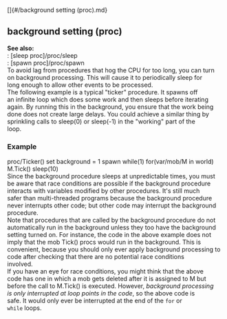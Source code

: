 []{#/background setting (proc).md}    
## background setting (proc)    
**See also:**    
:   [sleep proc]/proc/sleep    
:   [spawn proc]/proc/spawn    
To avoid lag from procedures that hog the CPU for too long, you can turn    
on background processing. This will cause it to periodically sleep for    
long enough to allow other events to be processed.    
The following example is a typical \"ticker\" procedure. It spawns off    
an infinite loop which does some work and then sleeps before iterating    
again. By running this in the background, you ensure that the work being    
done does not create large delays. You could achieve a similar thing by    
sprinkling calls to sleep(0) or sleep(-1) in the \"working\" part of the    
loop.    
### Example    
proc/Ticker() set background = 1 spawn while(1) for(var/mob/M in world)    
M.Tick() sleep(10)    
Since the background procedure sleeps at unpredictable times, you must    
be aware that race conditions are possible if the background procedure    
interacts with variables modified by other procedures. It\'s still much    
safer than multi-threaded programs because the background procedure    
never interrupts other code; but other code may interrupt the background    
procedure.    
Note that procedures that are called by the background procedure do not    
automatically run in the background unless they too have the background    
setting turned on. For instance, the code in the above example does not    
imply that the mob Tick() procs would run in the background. This is    
convenient, because you should only ever apply background processing to    
code after checking that there are no potential race conditions    
involved.    
If you have an eye for race conditions, you might think that the above    
code has one in which a mob gets deleted after it is assigned to M but    
before the call to M.Tick() is executed. However, *background processing    
is only interrupted at loop points in the code*, so the above code is    
safe. It would only ever be interrupted at the end of the `for` or    
`while` loops.  